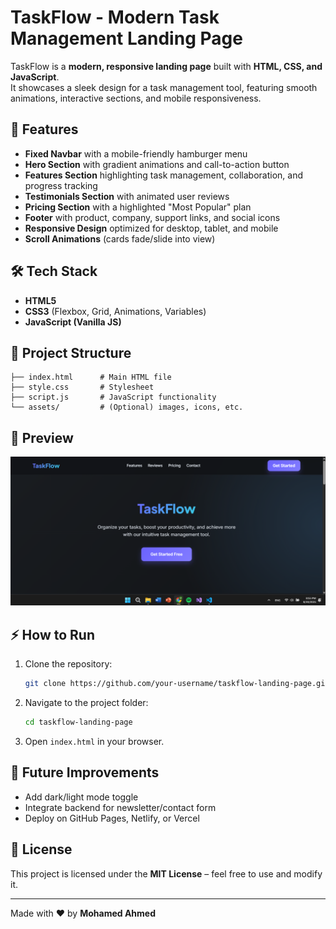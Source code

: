 # TaskFlow - Modern Task Management Landing Page

TaskFlow is a **modern, responsive landing page** built with **HTML, CSS, and JavaScript**.  
It showcases a sleek design for a task management tool, featuring smooth animations, interactive sections, and mobile responsiveness.

## 🚀 Features
- **Fixed Navbar** with a mobile-friendly hamburger menu  
- **Hero Section** with gradient animations and call-to-action button  
- **Features Section** highlighting task management, collaboration, and progress tracking  
- **Testimonials Section** with animated user reviews  
- **Pricing Section** with a highlighted "Most Popular" plan  
- **Footer** with product, company, support links, and social icons  
- **Responsive Design** optimized for desktop, tablet, and mobile  
- **Scroll Animations** (cards fade/slide into view)  

## 🛠️ Tech Stack
- **HTML5**  
- **CSS3** (Flexbox, Grid, Animations, Variables)  
- **JavaScript (Vanilla JS)**  

## 📂 Project Structure
```
├── index.html      # Main HTML file
├── style.css       # Stylesheet
├── script.js       # JavaScript functionality
└── assets/         # (Optional) images, icons, etc.
```

## 📸 Preview
![TaskFlow Preview](assets/screenshot.png)

## ⚡ How to Run
1. Clone the repository:
   ```bash
   git clone https://github.com/your-username/taskflow-landing-page.git
   ```
2. Navigate to the project folder:
   ```bash
   cd taskflow-landing-page
   ```
3. Open `index.html` in your browser.

## 📌 Future Improvements
- Add dark/light mode toggle  
- Integrate backend for newsletter/contact form  
- Deploy on GitHub Pages, Netlify, or Vercel  

## 📄 License
This project is licensed under the **MIT License** – feel free to use and modify it.

---
Made with ❤️ by **Mohamed Ahmed**
